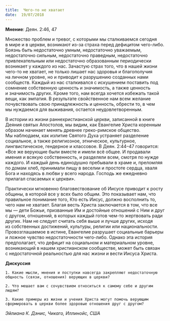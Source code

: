 ```yaml
---
title:  Чего-то не хватает
date:  19/07/2018
---
```


**Мнение**: Деян. 2:46, 47

Множество проблем и тревог, с которыми мы сталкиваемся сегодня в мире и в церкви, возникают из-за страха перед дефицитом чего-либо. Боязнь быть недостаточно умным, недостаточно уважаемым, недостаточно сильным, недостаточно праведным, недостаточно привлекательным или недостаточно образованным периодически возникает у каждого из нас. Зачастую страх того, что в нашей жизни чего-то не хватает, не только лишает нас здоровья и благополучия на личном уровне, но и приводит к разрушению созданных нами сообществ. Каждый из нас сталкивался с искушением поставить под сомнение собственную ценность и значимость, а также ценность и значимость других. Кроме того, нам всегда хочется избежать такой вещи, как эмпатия. В результате свойственное нам всем желание почувствовать свою принадлежность и ценность, обрести то, в чем мы нуждаемся для выживания, остается неудовлетворенным.

В истории из жизни раннехристианской церкви, записанной в книге Деяния святых Апостолов, мы видим, как Евангелие Христа коренным образом начинает менять древнее греко-римское общество. Мы наблюдаем, как излитие Святого Духа устраняет разделение социальное, а также религиозное, этническое, культурное, лингвистическое, гендерное и классовое. В Деян. 2:44–47 говорится: «Все же верующие были вместе и имели всё общее. И продавали имения и всякую собственность, и разделяли всем, смотря по нужде каждого. И каждый день единодушно пребывали в храме и, преломляя по домам хлеб, принимали пищу в веселии и простоте сердца, хваля Бога и находясь в любви у всего народа. Господь же ежедневно прилагал спасаемых к церкви».

Практически мгновенно благовествование об Иисусе приводит к росту общины, в которой все у всех было общим. Это показывает нам, что правильное понимание того, Кто есть Иисус, должно восполнить то, чего нам не хватает. Благая весть Христа заключается в том, что все мы — дети Божьи, призванные Им и достойные отношений с Ним и друг с другом, отношений, в которых каждый готов чем-то жертвовать ради других. Нам не следует считать себя выше и лучше других, исходя из собственных достижений, культуры, религии или национальности. Провозглашаемое в истине, Евангелие разрушает социальные барьеры и ложное чувство недостаточности чего-либо. Однако эта история предполагает, что дефицит на социальном и материальном уровне, возникающий в нашем христианском сообществе, может быть связан с недостаточной реальностью для нас жизни и вести Иисуса Христа.

**Дискуссия**

`1.	Какие мысли, мнения и поступки навсегда закрепляют недостаточную общность (связи, отношения) верующих в церкви?`

`2.	Что мешает вам с сочувствием относиться к самому себе и другим людям?`

`3.	Какие примеры из жизни и учения Христа могут помочь верующим сформировать в церкви более здоровые отношения друг с другом?`

_Эйлиана К. Дэнис, Чикаго, Иллинойс, США_